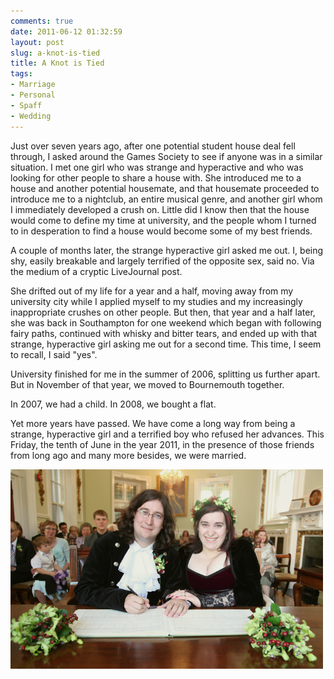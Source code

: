 ```yaml
---
comments: true
date: 2011-06-12 01:32:59
layout: post
slug: a-knot-is-tied
title: A Knot is Tied
tags:
- Marriage
- Personal
- Spaff
- Wedding
---
```


Just over seven years ago, after one potential student house deal fell through, I asked around the Games Society to see if anyone was in a similar situation.  I met one girl who was strange and hyperactive and who was looking for other people to share a house with.  She introduced me to a house and another potential housemate, and that housemate proceeded to introduce me to a nightclub, an entire musical genre, and another girl whom I immediately developed a crush on.  Little did I know then that the house would come to define my time at university, and the people whom I turned to in desperation to find a house would become some of my best friends.

A couple of months later, the strange hyperactive girl asked me out.  I, being shy, easily breakable and largely terrified of the opposite sex, said no.  Via the medium of a cryptic LiveJournal post.

She drifted out of my life for a year and a half, moving away from my university city while I applied myself to my studies and my increasingly inappropriate crushes on other people.  But then, that year and a half later, she was back in Southampton for one weekend which began with following fairy paths, continued with whisky and bitter tears, and ended up with that strange, hyperactive girl asking me out for a second time.  This time, I seem to recall, I said "yes".

University finished for me in the summer of 2006, splitting us further apart.  But in November of that year, we moved to Bournemouth together.

In 2007, we had a child.  In 2008, we bought a flat.

Yet more years have passed.  We have come a long way from being a strange, hyperactive girl and a terrified boy who refused her advances.  This Friday, the tenth of June in the year 2011, in the presence of those friends from long ago and many more besides, we were married.

[![](/img/blog/2011/06/IMG_3559.png)](/img/blog/2011/06/IMG_3559.png)
